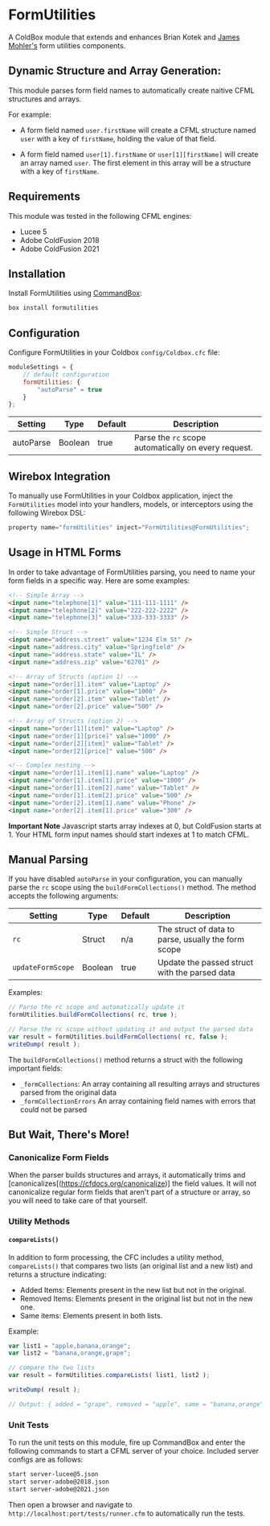 # FormUtilities
A ColdBox module that extends and enhances Brian Kotek and [James Mohler's](https://github.com/jmohler1970/FormUtils) form utilities components.

## Dynamic Structure and Array Generation:
This module parses form field names to automatically create naitive CFML structures and arrays.

For example:

- A form field named `user.firstName` will create a CFML structure named `user` with a key of `firstName`, holding the value of that field.

- A form field named `user[1].firstName` or `user[1][firstName]` will create an array named `user`. The first element in this array will be a structure with a key of `firstName`.

## Requirements

This module was tested in the following CFML engines:

- Lucee 5
- Adobe ColdFusion 2018
- Adobe ColdFusion 2021

## Installation

Install FormUtilities using [CommandBox](https://commandbox.ortusbooks.com/):

```bash
box install formutilities
```

## Configuration

Configure FormUtilities in your Coldbox `config/Coldbox.cfc` file:

```js
moduleSettings = {
    // default configuration
    formUtilities: {
        "autoParse" = true
    }
};
```

| Setting      | Type | Default | Description |
| ----------- | ----------- | ----------- | ----------- |
| autoParse      | Boolean  | true | Parse the `rc` scope automatically on every request.

## Wirebox Integration

To manually use FormUtilities in your Coldbox application, inject the `FormUtilities` model into your handlers, models, or interceptors using the following Wirebox DSL:

```js
property name="formUtilities" inject="FormUtilities@FormUtilities";
```



## Usage in HTML Forms

In order to take advantage of FormUtilities parsing, you need to name your form fields in a specific way. Here are some examples:

```html
<!-- Simple Array -->
<input name="telephone[1]" value="111-111-1111" />
<input name="telephone[2]" value="222-222-2222" />
<input name="telephone[3]" value="333-333-3333" />

<!-- Simple Struct -->
<input name="address.street" value="1234 Elm St" />
<input name="address.city" value="Springfield" />
<input name="address.state" value="IL" />
<input name="address.zip" value="62701" />

<!-- Array of Structs (option 1) -->
<input name="order[1].item" value="Laptop" />
<input name="order[1].price" value="1000" />
<input name="order[2].item" value="Tablet" />
<input name="order[2].price" value="500" />

<!-- Array of Structs (option 2) -->
<input name="order[1][item]" value="Laptop" />
<input name="order[1][price]" value="1000" />
<input name="order[2][item]" value="Tablet" />
<input name="order[2][price]" value="500" />

<!-- Complex nesting -->
<input name="order[1].item[1].name" value="Laptop" />
<input name="order[1].item[1].price" value="1000" />
<input name="order[1].item[2].name" value="Tablet" />
<input name="order[1].item[2].price" value="500" />
<input name="order[2].item[1].name" value="Phone" />
<input name="order[2].item[1].price" value="300" />
```

**Important Note** Javascript starts array indexes at 0, but ColdFusion starts at 1. Your HTML form input names should start indexes at 1 to match CFML.

## Manual Parsing

If you have disabled `autoParse` in your configuration, you can manually parse the `rc` scope using the `buildFormCollections()` method.  The method accepts the following arguments:

| Setting      | Type | Default | Description |
| ----------- | ----------- | ----------- | ----------- |
| `rc`     | Struct  | n/a | The struct of data to parse, usually the form scope |
| `updateFormScope`     | Boolean  | true | Update the passed struct with the parsed data |

Examples:

```js
// Parse the rc scope and automatically update it
formUtilities.buildFormCollections( rc, true );
```

```js
// Parse the rc scope without updating it and output the parsed data
var result = formUtilities.buildFormCollections( rc, false );
writeDump( result );
```

The `buildFormCollections()` method returns a struct with the following important fields: 

- `_formCollections`: An array containing all resulting arrays and structures parsed from the original data
- `_formCollectionErrors` An array containing field names with errors that could not be parsed

## But Wait, There's More!

### Canonicalize Form Fields

When the parser builds structures and arrays, it automatically trims and [canonicalizes[(https://cfdocs.org/canonicalize)] the field values.  It will not canonicalize regular form fields that aren't part of a structure or array, so you will need to take care of that yourself.

### Utility Methods

#### `compareLists()`

In addition to form processing, the CFC includes a utility method, `compareLists()` that compares two lists (an original list and a new list) and returns a structure indicating:

- Added Items: Elements present in the new list but not in the original.
- Removed Items: Elements present in the original list but not in the new one.
- Same items: Elements present in both lists.

Example:

```js
var list1 = "apple,banana,orange";
var list2 = "banana,orange,grape";

// compare the two lists
var result = formUtilities.compareLists( list1, list2 );

writeDump( result );

// Output: { added = "grape", removed = "apple", same = "banana,orange" }
```

### Unit Tests

To run the unit tests on this module, fire up CommandBox and enter the following commands to start a CFML server of your choice. Included server configs are as follows:

```bash
start server-lucee@5.json
start server-adobe@2018.json
start server-adobe@2021.json
```

Then open a browser and navigate to `http://localhost:port/tests/runner.cfm` to automatically run the tests.